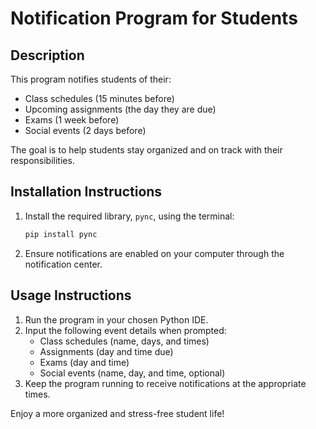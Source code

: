 # Notification Program for Students  

## **Description**  
This program notifies students of their:  
- Class schedules (15 minutes before)  
- Upcoming assignments (the day they are due)  
- Exams (1 week before)  
- Social events (2 days before)  

The goal is to help students stay organized and on track with their responsibilities.  

## **Installation Instructions**  
1. Install the required library, `pync`, using the terminal:  
   ```bash
   pip install pync
   ```
2. Ensure notifications are enabled on your computer through the notification center.  

## **Usage Instructions**  
1. Run the program in your chosen Python IDE.  
2. Input the following event details when prompted:  
   - Class schedules (name, days, and times)  
   - Assignments (day and time due)  
   - Exams (day and time)  
   - Social events (name, day, and time, optional)  
3. Keep the program running to receive notifications at the appropriate times.  

Enjoy a more organized and stress-free student life!
